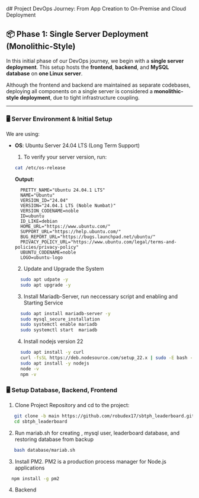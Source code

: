 d# Project DevOps Journey: From App Creation to On-Premise and Cloud Deployment

## 📦 Phase 1: Single Server Deployment (Monolithic-Style)

In this initial phase of our DevOps journey, we begin with a **single server deployment**. This setup hosts the **frontend**, **backend**, and **MySQL database** on **one Linux server**.

Although the frontend and backend are maintained as separate codebases, deploying all components on a single server is considered a **monolithic-style deployment**, due to tight infrastructure coupling.

---

### 🖥️ Server Environment & Initial Setup

We are using:

- **OS**: Ubuntu Server 24.04 LTS (Long Term Support)

  1. To verify your server version, run:
  
  ```bash
  cat /etc/os-release
  ```
  **Output:**
  ```
    PRETTY_NAME="Ubuntu 24.04.1 LTS"
    NAME="Ubuntu"
    VERSION_ID="24.04"
    VERSION="24.04.1 LTS (Noble Numbat)"
    VERSION_CODENAME=noble
    ID=ubuntu
    ID_LIKE=debian
    HOME_URL="https://www.ubuntu.com/"
    SUPPORT_URL="https://help.ubuntu.com/"
    BUG_REPORT_URL="https://bugs.launchpad.net/ubuntu/"
    PRIVACY_POLICY_URL="https://www.ubuntu.com/legal/terms-and-policies/privacy-policy"
    UBUNTU_CODENAME=noble
    LOGO=ubuntu-logo
  ```
  
  2. Update and Upgrade the System 
  
  ```bash
    sudo apt udpate -y
    sudo apt upgrade -y
  ```
  
  3. Install Mariadb-Server,  run neccessary script  and enabling and Starting Service
  ```bash
    sudo apt install mariadb-server -y
    sudo mysql_secure_installation
    sudo systemctl enable mariadb
    sudo systemctl start  mariadb
  ```
  4. Install nodejs version 22
  ```bash
    sudo apt install -y curl
    curl -fsSL https://deb.nodesource.com/setup_22.x | sudo -E bash -
    sudo apt install -y nodejs
    node -v
    npm -v
  ``` 
### 🖥️ Setup Database, Backend, Frontend

1. Clone Project Repository and cd to the project:
  ```bash
     git clone -b main https://github.com/robudex17/sbtph_leaderboard.git
     cd sbtph_leaderboard
  ```
2. Run mariab.sh for creating , mysql user, leaderboard database, and restoring database from backup
  ```bash
     bash database/mariab.sh
  ```
3. Install PM2. PM2 is a production process manager for Node.js applications
  ```bash
    npm install -g pm2
  ```
4. Backend
   








